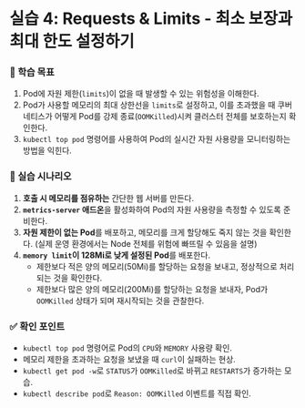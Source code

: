 # 실습 4: Requests & Limits - 최소 보장과 최대 한도 설정하기

### 🎯 학습 목표
1. Pod에 자원 제한(`limits`)이 없을 때 발생할 수 있는 위험성을 이해한다.
2. Pod가 사용할 메모리의 최대 상한선을 `limits`로 설정하고, 이를 초과했을 때 쿠버네티스가 어떻게 Pod를 강제 종료(`OOMKilled`)시켜 클러스터 전체를 보호하는지 확인한다.
3. `kubectl top pod` 명령어를 사용하여 Pod의 실시간 자원 사용량을 모니터링하는 방법을 익힌다.

### 📜 실습 시나리오
1.  **호출 시 메모리를 점유하는** 간단한 웹 서버를 만든다.
2.  **`metrics-server` 애드온**을 활성화하여 Pod의 자원 사용량을 측정할 수 있도록 준비한다.
3.  **자원 제한이 없는 Pod**를 배포하고, 메모리를 크게 할당해도 죽지 않는 것을 확인한다. (실제 운영 환경에서는 Node 전체를 위험에 빠뜨릴 수 있음을 설명)
4.  **`memory limit`이 128Mi로 낮게 설정된 Pod**를 배포한다.
    -   제한보다 적은 양의 메모리(50Mi)를 할당하는 요청을 보내고, 정상적으로 처리되는 것을 확인한다.
    -   제한보다 많은 양의 메모리(200Mi)를 할당하는 요청을 보내자, Pod가 `OOMKilled` 상태가 되며 재시작되는 것을 관찰한다.

### ✅ 확인 포인트
- `kubectl top pod` 명령어로 Pod의 `CPU`와 `MEMORY` 사용량 확인.
- 메모리 제한을 초과하는 요청을 보냈을 때 `curl`이 실패하는 현상.
- `kubectl get pod -w`로 `STATUS`가 `OOMKilled`로 바뀌고 `RESTARTS`가 증가하는 모습.
- `kubectl describe pod`로 `Reason: OOMKilled` 이벤트를 직접 확인.